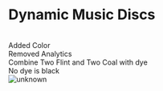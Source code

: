 # Dynamic Music Discs

<br>Added Color
<br>Removed Analytics
<br>Combine Two Flint and Two Coal with dye<br>
No dye is black
<br>
![unknown](https://user-images.githubusercontent.com/38381609/122951698-185dc480-d343-11eb-9efc-db3790eb162e.png)
